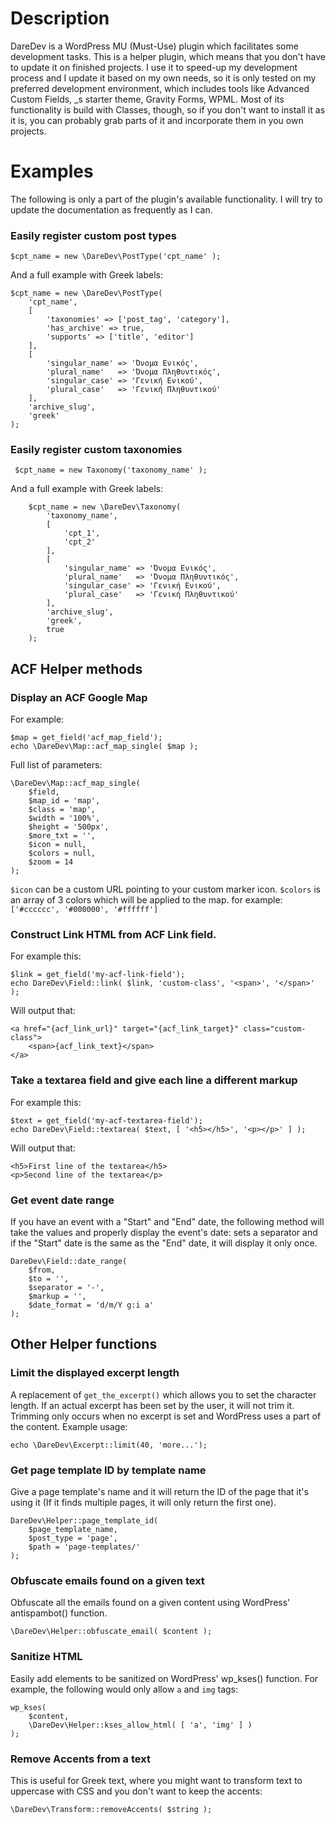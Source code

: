 # Description
DareDev is a WordPress MU (Must-Use) plugin which facilitates some development tasks. This is a helper plugin, which means that you don't have to update it on finished projects. I use it to speed-up my development process and I update it based on my own needs, so it is only tested on my preferred development environment, which includes tools like Advanced Custom Fields, _s starter theme, Gravity Forms, WPML. Most of its functionality is build with Classes, though, so if you don't want to install it as it is, you can probably grab parts of it and incorporate them in you own projects. 

# Examples
The following is only a part of the plugin's available functionality. I will try to update the documentation as frequently as I can. 
### Easily register custom post types
``` 
$cpt_name = new \DareDev\PostType('cpt_name' );
```
And a full example with Greek labels:
```    
$cpt_name = new \DareDev\PostType(
    'cpt_name', 
    [
        'taxonomies' => ['post_tag', 'category'],
        'has_archive' => true, 
        'supports' => ['title', 'editor'] 
    ], 
    [
        'singular_name' => 'Όνομα Ενικός', 
        'plural_name'   => 'Όνομα Πληθυντικός', 
        'singular_case' => 'Γενική Ενικού', 
        'plural_case'   => 'Γενική Πληθυντικού'
    ], 
    'archive_slug', 
    'greek'
);
```
### Easily register custom taxonomies
``` 
 $cpt_name = new Taxonomy('taxonomy_name' );

```
And a full example with Greek labels:
```
    $cpt_name = new \DareDev\Taxonomy(
        'taxonomy_name',
        [
            'cpt_1',
            'cpt_2'
        ],
        [
            'singular_name' => 'Όνομα Ενικός',
            'plural_name'   => 'Όνομα Πληθυντικός',
            'singular_case' => 'Γενική Ενικού',
            'plural_case'   => 'Γενική Πληθυντικού'
        ],
        'archive_slug',
        'greek',
        true
    );
```
## ACF Helper methods
### Display an ACF Google Map
For example:
``` 
$map = get_field('acf_map_field');
echo \DareDev\Map::acf_map_single( $map );
```
Full list of parameters:
``` 
\DareDev\Map::acf_map_single(
    $field,
    $map_id = 'map',
    $class = 'map',
    $width = '100%',
    $height = '500px',
    $more_txt = '',
    $icon = null,
    $colors = null,
    $zoom = 14
);
```
`$icon` can be a custom URL pointing to your custom marker icon.
`$colors` is an array of 3 colors which will be applied to the map. for example:
`['#cccccc', '#000000', '#ffffff']`
### Construct Link HTML from ACF Link field. 
For example this:
```
$link = get_field('my-acf-link-field');
echo DareDev\Field::link( $link, 'custom-class', '<span>', '</span>' );
```
Will output that:
```
<a href="{acf_link_url}" target="{acf_link_target}" class="custom-class">
    <span>{acf_link_text}</span>
</a>
```
### Take a textarea field and give each line a different markup
For example this:
```
$text = get_field('my-acf-textarea-field');
echo DareDev\Field::textarea( $text, [ '<h5></h5>', '<p></p>' ] );
```
Will output that:
```
<h5>First line of the textarea</h5>
<p>Second line of the textarea</p>
```
### Get event date range
If you have an event with a "Start" and "End" date, the following method will take the values and properly display the event's date: sets a separator and if the "Start" date is the same as the "End" date, it will display it only once. 
``` 
DareDev\Field::date_range(
    $from,
    $to = '',
    $separator = '-',
    $markup = '',
    $date_format = 'd/m/Y g:i a'
);
```
## Other Helper functions
### Limit the displayed excerpt length
A replacement of `get_the_excerpt()` which allows you to set the character length. If an actual excerpt has been set by the user, it will not trim it. Trimming only occurs when no excerpt is set and WordPress uses a part of the content. Example usage: 
``` 
echo \DareDev\Excerpt::limit(40, 'more...');	 
```
### Get page template ID by template name
Give a page template's name and it will return the ID of the page that it's using it (If it finds multiple pages, it will only return the first one).
``` 
DareDev\Helper::page_template_id( 
    $page_template_name, 
    $post_type = 'page', 
    $path = 'page-templates/' 
);
```
### Obfuscate emails found on a given text
Obfuscate all the emails found on a given content using WordPress' antispambot() function.
``` 
\DareDev\Helper::obfuscate_email( $content );
```
### Sanitize HTML
Easily add elements to be sanitized on WordPress' wp_kses() function. 
For example, the following would only allow `a` and `img` tags:
``` 
wp_kses(
    $content,
    \DareDev\Helper::kses_allow_html( [ 'a', 'img' ] )
);
```
### Remove Accents from a text
This is useful for Greek text, where you might want to transform text to uppercase with CSS and you don't want to keep the accents:
```
\DareDev\Transform::removeAccents( $string );
```
